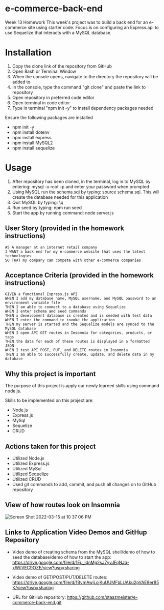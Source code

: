 # e-commerce-back-end
Week 13 Homework
This week's project was to build a back end for an e-commerce site using starter code. Focus is on configuring an Express.api to use Sequelize that interacts with a MySQL database.

# Installation
1. Copy the clone link of the repository from GitHub
2. Open Bash or Terminal Window
3. When the console opens, navigate to the directory the repository will be added to
4. In the console, type the command "git clone" and paste the link to repository
5. Open repository in preferred code editor
6. Open terminal in code editor
7. Type in terminal "npm init -y" to install dependency packages needed

  Ensure the following packages are installed
- npm init -y
- npm install dotenv
- npm install express
- npm install MySQL2
- npm install sequelize



# Usage
1. After repository has been cloned, in the terminal, log in to MySQL by entering: mysql -u root -p and enter your password when prompted
2. Using MySQL run the schema.sql by typing: source schema.sql. This will create the database needed for this application
3. Quit MySQL by typing: \q
4. Run seed by typing: npm run seed
2. Start the app by running command: node server.js


## User Story (provided in the homework instructions)
```
AS A manager at an internet retail company
I WANT a back end for my e-commerce website that uses the latest technologies
SO THAT my company can compete with other e-commerce companies

```
## Acceptance Criteria (provided in the homework instructions)
```
GIVEN a functional Express.js API
WHEN I add my database name, MySQL username, and MySQL password to an environment variable file
THEN I am able to connect to a database using Sequelize
WHEN I enter schema and seed commands
THEN a development database is created and is seeded with test data
WHEN I enter the command to invoke the application
THEN my server is started and the Sequelize models are synced to the MySQL database
WHEN I open API GET routes in Insomnia for categories, products, or tags
THEN the data for each of these routes is displayed in a formatted JSON
WHEN I test API POST, PUT, and DELETE routes in Insomnia
THEN I am able to successfully create, update, and delete data in my database

```

## Why this project is important
The purpose of this project is apply our newly learned skills using command node js.

Skills to be implemented on this project are:
- Node.js 
- Express.js
- MySql
- Sequelize
- CRUD

## Actions taken for this project
- Utilized Node.js 
- Utilized Express.js
- Utilized MySql
- Utilized Sequelize
- Utilized CRUD
- Used git commands to add, commit, and push all changes on to GitHub repository

## View of how routes look on Insomnia

![Screen Shot 2022-03-15 at 10 37 06 PM](https://user-images.githubusercontent.com/94095220/158524033-bbb52404-e696-40da-87d1-1108195d62b0.png)



## Links to Application Video Demos and GitHup Repository
- Video demo of creating schema from the MySQL shell/demo of how to seed the database/demo of how to start the app: https://drive.google.com/file/d/1Eu_ldnMg2sJ7yvJFqNJq-xWtlVEC9OZE/view?usp=sharing
- Video demo of GET/POST/PUT/DELETE routes: https://drive.google.com/file/d/1BvmAwjLojKuUUMFbLUAku2pVAE8er85K/view?usp=sharing

- URL for GitHub repository: https://github.com/staazmeister/e-commerce-back-end.git
